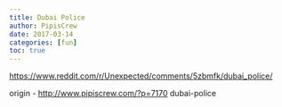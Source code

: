 ```yaml
---
title: Dubai Police
author: PipisCrew
date: 2017-03-14
categories: [fun]
toc: true
---
```


https://www.reddit.com/r/Unexpected/comments/5zbmfk/dubai_police/

origin - http://www.pipiscrew.com/?p=7170 dubai-police